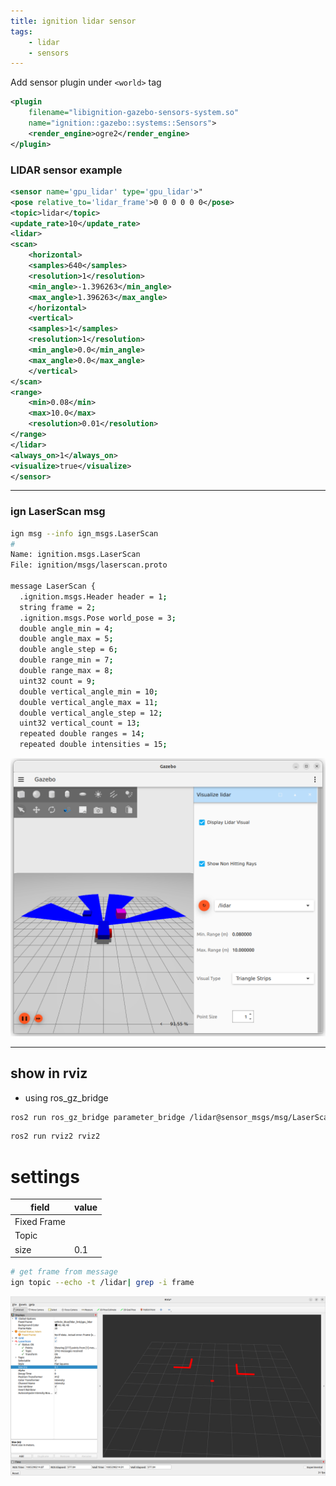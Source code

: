```yaml
---
title: ignition lidar sensor
tags:
    - lidar
    - sensors
---
```


Add sensor plugin under `<world>` tag
```xml
<plugin
    filename="libignition-gazebo-sensors-system.so"
    name="ignition::gazebo::systems::Sensors">
    <render_engine>ogre2</render_engine>
</plugin>
```

### LIDAR sensor example

```xml
<sensor name='gpu_lidar' type='gpu_lidar'>"
<pose relative_to='lidar_frame'>0 0 0 0 0 0</pose>
<topic>lidar</topic>
<update_rate>10</update_rate>
<lidar>
<scan>
    <horizontal>
    <samples>640</samples>
    <resolution>1</resolution>
    <min_angle>-1.396263</min_angle>
    <max_angle>1.396263</max_angle>
    </horizontal>
    <vertical>
    <samples>1</samples>
    <resolution>1</resolution>
    <min_angle>0.0</min_angle>
    <max_angle>0.0</max_angle>
    </vertical>
</scan>
<range>
    <min>0.08</min>
    <max>10.0</max>
    <resolution>0.01</resolution>
</range>
</lidar>
<always_on>1</always_on>
<visualize>true</visualize>
</sensor>
```

---

### ign LaserScan msg
```bash
ign msg --info ign_msgs.LaserScan
#
Name: ignition.msgs.LaserScan
File: ignition/msgs/laserscan.proto

message LaserScan {
  .ignition.msgs.Header header = 1;
  string frame = 2;
  .ignition.msgs.Pose world_pose = 3;
  double angle_min = 4;
  double angle_max = 5;
  double angle_step = 6;
  double range_min = 7;
  double range_max = 8;
  uint32 count = 9;
  double vertical_angle_min = 10;
  double vertical_angle_max = 11;
  double vertical_angle_step = 12;
  uint32 vertical_count = 13;
  repeated double ranges = 14;
  repeated double intensities = 15;

```

![](images/ign_lidar.png)

---




## show in rviz
- using ros_gz_bridge

```bash title="ros_gz_bridge"
ros2 run ros_gz_bridge parameter_bridge /lidar@sensor_msgs/msg/LaserScan@ignition.msgs.LaserScan
```

```bash
ros2 run rviz2 rviz2
```

# settings
| field | value  |
|---|---|
| Fixed Frame  |   |
| Topic  | <lidar topic name>  |
| size  |  0.1 |

```bash
# get frame from message
ign topic --echo -t /lidar| grep -i frame
```

![](images/rviz_lidar.png)